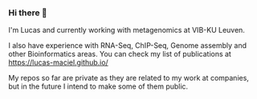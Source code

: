 ### Hi there 👋

I'm Lucas and currently working with metagenomics at VIB-KU Leuven. 

I also have experience with RNA-Seq, ChIP-Seq, Genome assembly and other Bioinformatics areas. You can check my list of publications at https://lucas-maciel.github.io/

My repos so far are private as they are related to my work at companies, but in the future I intend to make some of them public.
<!--
**Lucas-Maciel/Lucas-Maciel** is a ✨ _special_ ✨ repository because its `README.md` (this file) appears on your GitHub profile.

Here are some ideas to get you started:

- 🔭 I’m currently working on ...
- 🌱 I’m currently learning ...
- 👯 I’m looking to collaborate on ...
- 🤔 I’m looking for help with ...
- 💬 Ask me about ...
- 📫 How to reach me: ...
- 😄 Pronouns: ...
- ⚡ Fun fact: ...
-->
